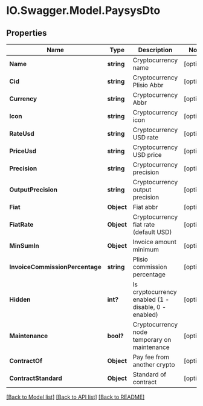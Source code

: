 # IO.Swagger.Model.PaysysDto
## Properties

Name | Type | Description | Notes
------------ | ------------- | ------------- | -------------
**Name** | **string** | Cryptocurrency name | [optional] 
**Cid** | **string** | Cryptocurrency Plisio Abbr | [optional] 
**Currency** | **string** | Cryptocurrency Abbr | [optional] 
**Icon** | **string** | Cryptocurrency icon | [optional] 
**RateUsd** | **string** | Cryptocurrency USD rate | [optional] 
**PriceUsd** | **string** | Cryptocurrency USD price | [optional] 
**Precision** | **string** | Cryptocurrency precision | [optional] 
**OutputPrecision** | **string** | Cryptocurrency output precision | [optional] 
**Fiat** | **Object** | Fiat abbr | [optional] 
**FiatRate** | **Object** | Cryptocurrency fiat rate (default USD) | [optional] 
**MinSumIn** | **Object** | Invoice amount minimum | [optional] 
**InvoiceCommissionPercentage** | **string** | Plisio commission percentage | [optional] 
**Hidden** | **int?** | Is cryptocurrency enabled (1 - disable, 0 - enabled) | [optional] 
**Maintenance** | **bool?** | Cryptocurrency node temporary on maintenance | [optional] 
**ContractOf** | **Object** | Pay fee from another crypto | [optional] 
**ContractStandard** | **Object** | Standard of contract | [optional] 

[[Back to Model list]](../README.md#documentation-for-models) [[Back to API list]](../README.md#documentation-for-api-endpoints) [[Back to README]](../README.md)

